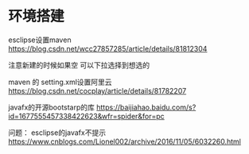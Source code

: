 # 环境搭建

esclipse设置maven   https://blog.csdn.net/wcc27857285/article/details/81812304

注意新建的时候如果空 可以下拉选择到想选的

maven 的 setting.xml设置阿里云  https://blog.csdn.net/cocplay/article/details/81782207

javafx的开源bootstarp的库 https://baijiahao.baidu.com/s?id=1677555457338422623&wfr=spider&for=pc

问题： esclipse的javafx不提示  https://www.cnblogs.com/Lionel002/archive/2016/11/05/6032260.html





